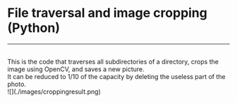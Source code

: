 # File traversal and image cropping (Python)

---

<br>
This is the code that traverses all subdirectories of a directory, crops the image using OpenCV, and saves a new picture.
<br>
It can be reduced to 1/10 of the capacity by deleting the useless part of the photo.
<br>
![](./images/croppingresult.png)
